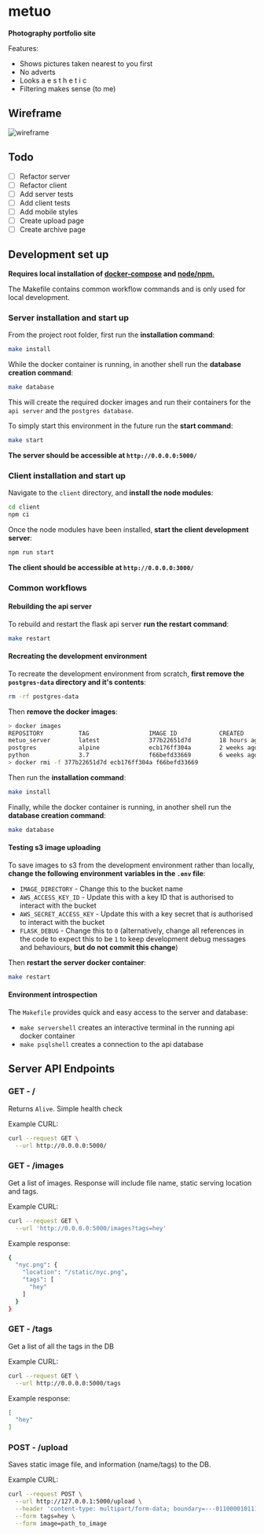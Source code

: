 # metuo

**Photography portfolio site**

Features:

* Shows pictures taken nearest to you first
* No adverts
* Looks  a e s t h e t i c
* Filtering makes sense (to me)

## Wireframe

![wireframe](wireframe.png)

## Todo

- [ ] Refactor server
- [ ] Refactor client
- [ ] Add server tests
- [ ] Add client tests
- [ ] Add mobile styles
- [ ] Create upload page
- [ ] Create archive page

## Development set up

**Requires local installation of [docker-compose](https://docs.docker.com/compose/install/) and [node/npm.](https://www.npmjs.com/get-npm)** 

The Makefile contains common workflow commands and is only used for local development.

### Server installation and start up

From the project root folder, first run the **installation command**:

```bash
make install
```

While the docker container is running, in another shell run the **database creation command**:

```bash
make database
```

This will create the required docker images and run their containers for the `api server` and the `postgres database`. 

To simply start this environment in the future run the **start command**:

```bash
make start
```

**The server should be accessible at `http://0.0.0.0:5000/`**

### Client installation and start up

Navigate to the `client` directory, and **install the node modules**:

```bash
cd client
npm ci
```

Once the node modules have been installed, **start the client development server**:

```bash
npm run start
```

**The client should be accessible at `http://0.0.0.0:3000/`**

### Common workflows

#### Rebuilding the api server

To rebuild and restart the flask api server **run the restart command**:

```bash
make restart
```

#### Recreating the development environment

To recreate the development environment from scratch, **first remove the `postgres-data` directory and it's contents**:

```bash
rm -rf postgres-data
```

Then **remove the docker images**:

```bash
> docker images
REPOSITORY          TAG                 IMAGE ID            CREATED             SIZE
metuo_server        latest              377b22651d7d        18 hours ago        1.02GB
postgres            alpine              ecb176ff304a        2 weeks ago         151MB
python              3.7                 f66befd33669        6 weeks ago         919MB
> docker rmi -f 377b22651d7d ecb176ff304a f66befd33669
```

Then run the **installation command**:

```bash
make install
```

Finally, while the docker container is running, in another shell run the **database creation command**:

```bash
make database
```

#### Testing s3 image uploading

To save images to s3 from the development environment rather than locally, **change the following environment variables in the `.env` file**:

* `IMAGE_DIRECTORY` - Change this to the bucket name
* `AWS_ACCESS_KEY_ID` - Update this with a key ID that is authorised to interact with the bucket
* `AWS_SECRET_ACCESS_KEY` - Update this with a key secret that is authorised to interact with the bucket
* `FLASK_DEBUG` - Change this to `0` (alternatively, change all references in the code to expect this to be `1` to keep development debug messages and behaviours, **but do not commit this change**)

Then **restart the server docker container**:

```bash
make restart
```

#### Environment introspection

The `Makefile` provides quick and easy access to the server and database:

* `make servershell` creates an interactive terminal in the running api docker container
* `make psqlshell` creates a connection to the api database

## Server API Endpoints

### GET - /

Returns `Alive`. Simple health check

Example CURL:

```bash
curl --request GET \
  --url http://0.0.0.0:5000/
```

### GET - /images

Get a list of images. Response will include file name, static serving location and tags.

Example CURL:

```bash
curl --request GET \
  --url 'http://0.0.0.0:5000/images?tags=hey'
```

Example response:

```bash
{
  "nyc.png": {
    "location": "/static/nyc.png",
    "tags": [
      "hey"
    ]
  }
}
```

### GET - /tags

Get a list of all the tags in the DB

Example CURL:

```bash
curl --request GET \
  --url http://0.0.0.0:5000/tags
```

Example response:

```bash
[
  "hey"
]
```

### POST - /upload

Saves static image file, and information (name/tags) to the DB.

Example CURL:

```bash
curl --request POST \
  --url http://127.0.0.1:5000/upload \
  --header 'content-type: multipart/form-data; boundary=---011000010111000001101001' \
  --form tags=hey \
  --form image=path_to_image
```